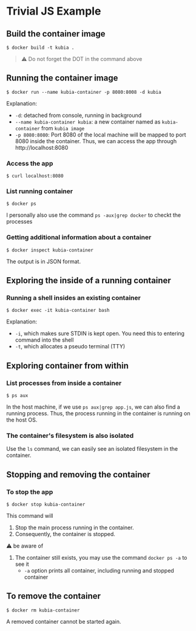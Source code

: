 # Trivial JS Example

## Build the container image

	$ docker build -t kubia .

> :warning: Do not forget the DOT in the command above

## Running the container image

	$ docker run --name kubia-container -p 8080:8008 -d kubia

Explanation:
* `-d`: detached from console, running in background
* `--name kubia-container kubia`: a new container named as `kubia-container` from `kubia image`
* `-p 8080:8080`: Port 8080 of the local machine will be mapped to port 8080 inside the container. Thus, we can access the app through http://localhost:8080

### Access the app

	$ curl localhost:8080
	
### List running container
	
	$ docker ps

I personally also use the command `ps -aux|grep docker` to checkt the processes


### Getting additional information about a container

	$ docker inspect kubia-container
	
The output is in JSON format.
	
## Exploring the inside of a running container

### Running a shell insides an existing container

	$ docker exec -it kubia-container bash
	
Explanation:
* `-i`, which makes sure STDIN is kept open. You need this to entering command into the shell
* `-t`, which allocates a pseudo terminal (TTY)


## Exploring container from within

### List processes from inside a container

	$ ps aux

In the host machine, if we use `ps aux|grep app.js`, we can also find a running process.
Thus, the process running in the container is running on the host OS.

### The container's filesystem is also isolated

Use the `ls` command, we can easily see an isolated filesystem in the container.

## Stopping and removing the container

### To stop the app

	$ docker stop kubia-container
	
This command will
1. Stop the main process running in the container.
1. Consequently, the container is stopped.

:warning: be aware of
1. The container still exists, you may use the command `docker ps -a` to see it 
	* `-a` option prints all container, including running and stopped container

## To remove the container

	$ docker rm kubia-container

A removed container cannot be started again.
